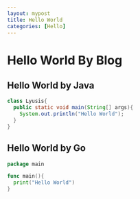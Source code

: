 ```yaml
---
layout: mypost
title: Hello World
categories: [Hello]
---
```

# Hello World By Blog

## Hello World by Java

```java
class Lyusis{
  public static void main(String[] args){
    System.out.println("Hello World");
  }
}
```

## Hello World by Go
```go
package main

func main(){
  print("Hello World")
}
```
